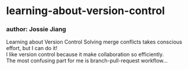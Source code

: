 # learning-about-version-control
### author: Jossie Jiang
Learning about Version Control
Solving merge conflicts takes conscious effort, but I can do it!
<br/> I like version control because it make collaboration so efficiently.
<br/> The most confusing part for me is branch-pull-request workflow...
